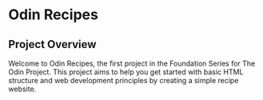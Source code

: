 # Odin Recipes
## Project Overview
Welcome to Odin Recipes, the first project in the Foundation Series for The Odin Project. This project aims to help you get started with basic HTML structure and web development principles by creating a simple recipe website.
